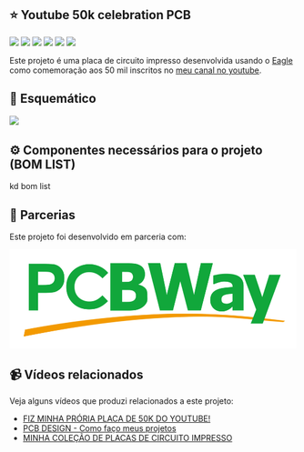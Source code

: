 ## ⭐ Youtube 50k celebration PCB
<img src="./imagens/top.png">
<img src="./imagens/bottom.png">
<img src="./imagens/top-real.png">
<img src="./imagens/bottom-real.png">
<img src="./imagens/visualizacao.gif">
<img src="./imagens/funcionando.gif">

Este projeto é uma placa de circuito impresso desenvolvida usando o [Eagle](https://www.autodesk.com/products/eagle/overview) como comemoração aos 50 mil inscritos no [meu canal no youtube](https://www.youtube.com/@LaboratoriodaJulia).

## 📝 Esquemático
<img src="./imagens/esquematico.png">

## ⚙️ Componentes necessários para o projeto (BOM LIST)
kd bom list

## 🤝 Parcerias
Este projeto foi desenvolvido em parceria com:

<a href="https://www.pcbway.com/"><img src="./imagens/pcbway.png"/></a>

## 📹 Vídeos relacionados
Veja alguns vídeos que produzi relacionados a este projeto:
- [FIZ MINHA PRÓRIA PLACA DE 50K DO YOUTUBE!](https://www.youtube.com/watch?v=WPf2E2vhGY4)
- [PCB DESIGN - Como faço meus projetos](https://www.youtube.com/watch?v=2eLVXtOEY-U)
- [MINHA COLEÇÃO DE PLACAS DE CIRCUITO IMPRESSO](https://www.youtube.com/watch?v=9CJyRkSh-_w)

